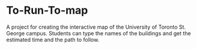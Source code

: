 # To-Run-To-map
A project for creating the interactive map of the University of Toronto St. George campus. Students can type the names of the buildings and get the estimated time and the path to follow.
